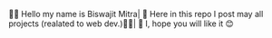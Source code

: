 🙋‍♂️ Hello my name is Biswajit Mitra|
🫴 Here in this repo I post may all projects (realated to web dev.)🧑‍💻|
🤞 I, hope you will like it 😊
